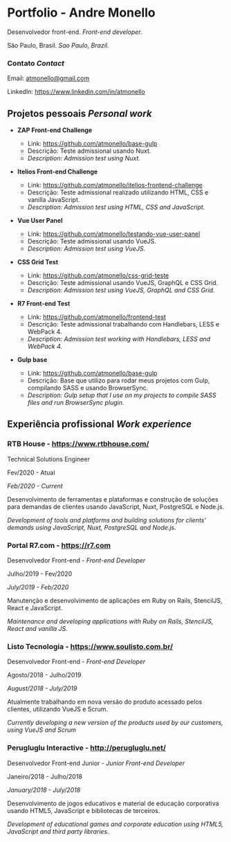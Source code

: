 # Portfolio - Andre Monello

Desenvolvedor front-end. *Front-end developer.*

São Paulo, Brasil. *Sao Paulo, Brazil.*

### Contato *Contact*
Email: atmonello@gmail.com 

LinkedIn: https://www.linkedin.com/in/atmonello


## Projetos pessoais *Personal work*

- **ZAP Front-end Challenge**
  - Link: https://github.com/atmonello/base-gulp
  - Descrição: Teste admissional usando Nuxt.
  - *Description: Admission test using Nuxt.*

- **Itelios Front-end Challenge**
  - Link: https://github.com/atmonello/itelios-frontend-challenge
  - Descrição: Teste admissional realizado utilizando HTML, CSS e vanilla JavaScript.
  - *Description: Admission test using HTML, CSS and JavaScript.*
  
- **Vue User Panel**
  - Link: https://github.com/atmonello/testando-vue-user-panel
  - Descrição: Teste admissional usando VueJS.
  - *Description: Admission test using VueJS.*
  
- **CSS Grid Test**
  - Link: https://github.com/atmonello/css-grid-teste
  - Descrição: Teste admissional usando VueJS, GraphQL e CSS Grid.
  - *Description: Admission test using VueJS, GraphQL and CSS Grid.*
  
- **R7 Front-end Test**
  - Link: https://github.com/atmonello/frontend-test
  - Descrição: Teste admissional trabalhando com Handlebars, LESS e WebPack 4.
  - *Description: Admission test working with Handlebars, LESS and WebPack 4.*
  
- **Gulp base**
  - Link: https://github.com/atmonello/base-gulp
  - Descrição: Base que utilizo para rodar meus projetos com Gulp, compilando SASS e usando BrowserSync.
  - *Description: Gulp setup that I use on my projects to compile SASS files and run BrowserSync plugin.*

## Experiência profissional *Work experience*
### RTB House - https://www.rtbhouse.com/

Technical Solutions Engineer

Fev/2020 - Atual

*Feb/2020 - Current*

Desenvolvimento de ferramentas e plataformas e construção de soluções para demandas de clientes usando JavaScript, Nuxt, PostgreSQL e Node.js.

*Development of tools and platforms and building solutions for clients' demands using JavaScript, Nuxt, PostgreSQL and Node.js.*
  
### Portal R7.com - https://r7.com

Desenvolvedor Front-end - *Front-end Developer*

Julho/2019 - Fev/2020

*July/2019 - Feb/2020*

Manutenção e desenvolvimento de aplicações em Ruby on Rails, StencilJS, React e JavaScript.

*Maintenance and developing applications with Ruby on Rails, StencilJS, React and vanilla JS.*
  
### Listo Tecnologia - https://www.soulisto.com.br/

Desenvolvedor Front-end - *Front-end Developer*

Agosto/2018 - Julho/2019

*August/2018 - July/2019*

Atualmente trabalhando em nova versão do produto acessado pelos clientes, utilizando VueJS e Scrum.

*Currently developing a new version of the products used by our customers, using VueJS and Scrum*
  
### Perugluglu Interactive - http://perugluglu.net/

Desenvolvedor Front-end Junior - *Junior Front-end Developer*

Janeiro/2018 - Julho/2018

*January/2018 - July/2018*

Desenvolvimento de jogos educativos e material de educação corporativa usando HTML5, JavaScript e bibliotecas de terceiros.

*Development of educational games and corporate education using HTML5, JavaScript and third party libraries.*

